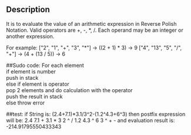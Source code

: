 ## Description
It is to evaluate the value of an arithmetic expression in Reverse Polish Notation.
Valid operators are +, -, *, /. Each operand may be an integer or another expression. 

For example:
["2", "1", "+", "3", "*"] -> ((2 + 1) * 3) -> 9
["4", "13", "5", "/", "+"] -> (4 + (13 / 5)) -> 6

##Sudo code:
For each element</br>
  if element is number</br>
      push in stack</br>
  else if element is operator</br>
      pop 2 elements and do calculation with the operator</br>
      push the result in stack</br>
  else throw error</br>
  
##test:
 if String is: (2.4+7.1)*3.1/3^2-(1.2^4.3+6^3)
 then postfix expression will be: 2.4 7.1 + 3.1 * 3 2 ^ / 1.2 4.3 ^ 6 3 ^ + -
 and evaluation result is: -214.91795550433343



